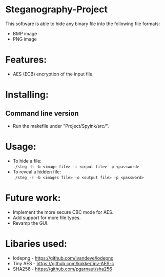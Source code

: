 # Steganography-Project
This software is able to hide any binary file into the following file formats:
* BMP image
* PNG image

# Features:
* AES (ECB) encryption of the input file.

# Installing:
## Command line version
* Run the makefile under "Project/Spyink/src/".

# Usage:
* To hide a file:  
`./steg -h -b <image file> -i <input file> -p <password>`
* To reveal a hidden file:  
`./steg -r -b <images file> -o <output file> -p <password>`

# Future work:
* Implement the more secure CBC mode for AES.
* Add support for more file types.
* Revamp the GUI.

# Libaries used:
* lodepng - https://github.com/lvandeve/lodepng
* Tiny AES - https://github.com/kokke/tiny-AES-c
* SHA256 - https://github.com/pgarnaut/sha256
